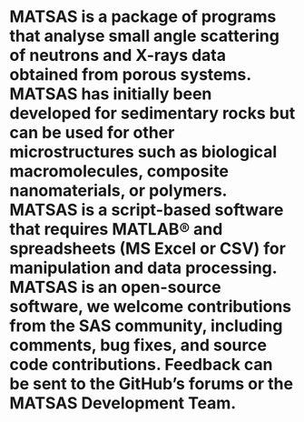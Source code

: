 # MATSAS is a package of programs that analyse small angle scattering of neutrons and X-rays data obtained from porous systems. MATSAS has initially been developed for sedimentary rocks but can be used for other microstructures such as biological macromolecules, composite nanomaterials, or polymers. MATSAS is a script-based software that requires MATLAB® and spreadsheets (MS Excel or CSV) for manipulation and data processing. MATSAS is an open-source software, we welcome contributions from the SAS community, including comments, bug fixes, and source code contributions. Feedback can be sent to the GitHub’s forums or the MATSAS Development Team.
